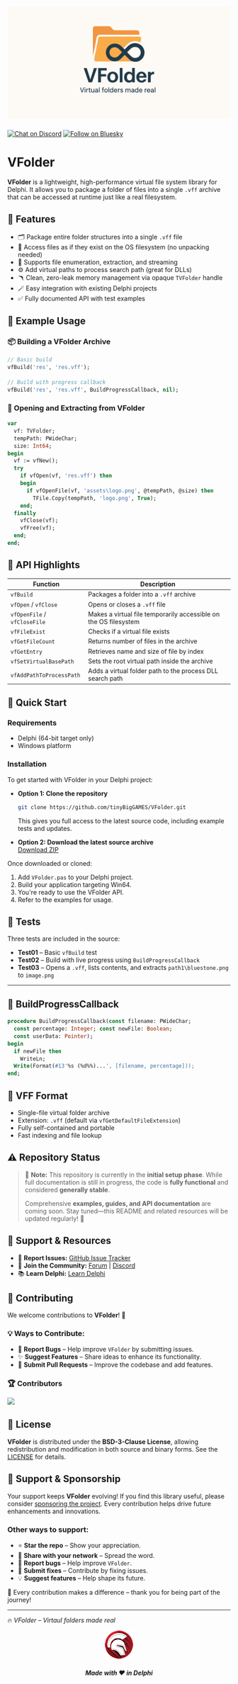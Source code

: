 # ![VFolder](media/vfolder.png)  
[![Chat on Discord](https://img.shields.io/discord/754884471324672040?style=for-the-badge)](https://discord.gg/tPWjMwK) [![Follow on Bluesky](https://img.shields.io/badge/Bluesky-tinyBigGAMES-blue?style=for-the-badge&logo=bluesky)](https://bsky.app/profile/tinybiggames.com)  

# VFolder

**VFolder** is a lightweight, high-performance virtual file system library for Delphi. It allows you to package a folder of files into a single `.vff` archive that can be accessed at runtime just like a real filesystem.

## 🔧 Features

- 🗂 Package entire folder structures into a single `.vff` file
- 📂 Access files as if they exist on the OS filesystem (no unpacking needed)
- 📜 Supports file enumeration, extraction, and streaming
- ⚙️ Add virtual paths to process search path (great for DLLs)
- 🪃 Clean, zero-leak memory management via opaque `TVFolder` handle
- 🪄 Easy integration with existing Delphi projects
- ✅ Fully documented API with test examples

## 🧪 Example Usage

### 📦 Building a VFolder Archive

```pascal
// Basic build
vfBuild('res', 'res.vff');

// Build with progress callback
vfBuild('res', 'res.vff', BuildProgressCallback, nil);
```

### 📁 Opening and Extracting from VFolder

```pascal
var
  vf: TVFolder;
  tempPath: PWideChar;
  size: Int64;
begin
  vf := vfNew();
  try
    if vfOpen(vf, 'res.vff') then
    begin
      if vfOpenFile(vf, 'assets\logo.png', @tempPath, @size) then
        TFile.Copy(tempPath, 'logo.png', True);
    end;
  finally
    vfClose(vf);
    vfFree(vf);
  end;
end;
```

## 📌 API Highlights

| Function                     | Description                                                                 |
|-----------------------------|-----------------------------------------------------------------------------|
| `vfBuild`                   | Packages a folder into a `.vff` archive                                     |
| `vfOpen` / `vfClose`        | Opens or closes a `.vff` file                                               |
| `vfOpenFile` / `vfCloseFile`| Makes a virtual file temporarily accessible on the OS filesystem            |
| `vfFileExist`               | Checks if a virtual file exists                                            |
| `vfGetFileCount`            | Returns number of files in the archive                                     |
| `vfGetEntry`                | Retrieves name and size of file by index                                   |
| `vfSetVirtualBasePath`      | Sets the root virtual path inside the archive                              |
| `vfAddPathToProcessPath`    | Adds a virtual folder path to the process DLL search path                   |

## 🚀 Quick Start

### Requirements

- Delphi (64-bit target only)
- Windows platform

### Installation

To get started with VFolder in your Delphi project:

- **Option 1: Clone the repository**
  ```bash
  git clone https://github.com/tinyBigGAMES/VFolder.git
  ```
  This gives you full access to the latest source code, including example tests and updates.

- **Option 2: Download the latest source archive**  
  [Download ZIP](https://github.com/tinyBigGAMES/VFolder/archive/refs/heads/main.zip)

Once downloaded or cloned:
1. Add `VFolder.pas` to your Delphi project.
2. Build your application targeting Win64.
3. You're ready to use the VFolder API.
4. Refer to the examples for usage.

## 📂 Tests

Three tests are included in the source:

- **Test01** – Basic `vfBuild` test
- **Test02** – Build with live progress using `BuildProgressCallback`
- **Test03** – Opens a `.vff`, lists contents, and extracts `path1\bluestone.png` to `image.png`

---

## 🔧 BuildProgressCallback

```pascal
procedure BuildProgressCallback(const filename: PWideChar;  
  const percentage: Integer; const newFile: Boolean;  
  const userData: Pointer);
begin
  if newFile then
    WriteLn;
  Write(Format(#13'%s (%d%%)...', [filename, percentage]));
end;
```

## 📁 VFF Format

- Single-file virtual folder archive
- Extension: `.vff` (default via `vfGetDefaultFileExtension`)
- Fully self-contained and portable
- Fast indexing and file lookup

## ⚠️ Repository Status  
> 🚧 **Note:** This repository is currently in the **initial setup phase**. While full documentation is still in progress, the code is **fully functional** and considered **generally stable**.  
>  
> Comprehensive **examples, guides, and API documentation** are coming soon. Stay tuned—this README and related resources will be updated regularly! 🚀

## 💬 Support & Resources

- 🐞 **Report Issues:** [GitHub Issue Tracker](https://github.com/tinyBigGAMES/VFolder/issues)  
- 💬 **Join the Community:** [Forum](https://github.com/tinyBigGAMES/VFolder/discussions) | [Discord](https://discord.gg/tPWjMwK)  
- 📚 **Learn Delphi:** [Learn Delphi](https://learndelphi.org)  

## 🤝 Contributing

We welcome contributions to **VFolder**! 🚀  

### 💡 Ways to Contribute:
- 🐛 **Report Bugs** – Help improve `VFolder` by submitting issues.  
- ✨ **Suggest Features** – Share ideas to enhance its functionality.  
- 🔧 **Submit Pull Requests** – Improve the codebase and add features.  

### 🏆 Contributors

<a href="https://github.com/tinyBigGAMES/VFolder/graphs/contributors">
  <img src="https://contrib.rocks/image?repo=tinyBigGAMES/VFolder&max=500&columns=20&anon=1" />
</a>

## 📜 License

**VFolder** is distributed under the **BSD-3-Clause License**, allowing redistribution and modification in both source and binary forms. 
See the [LICENSE](https://github.com/tinyBigGAMES/VFolder?tab=BSD-3-Clause-1-ov-file#BSD-3-Clause-1-ov-file) for details.

## 💖 Support & Sponsorship

Your support keeps **VFolder** evolving! If you find this library useful, please consider [sponsoring the project](https://github.com/sponsors/tinyBigGAMES). Every contribution helps drive future enhancements and innovations.

### Other ways to support:
- ⭐ **Star the repo** – Show your appreciation.  
- 📢 **Share with your network** – Spread the word.  
- 🐛 **Report bugs** – Help improve `VFolder`.  
- 🔧 **Submit fixes** – Contribute by fixing issues.  
- 💡 **Suggest features** – Help shape its future.  

🚀 Every contribution makes a difference – thank you for being part of the journey!  
  
---

🔥 *VFolder – Virtaul folders made real*

<p align="center">
  <img src="media/delphi.png" alt="Delphi">
</p>
<h5 align="center">Made with ❤️ in Delphi</h5>
